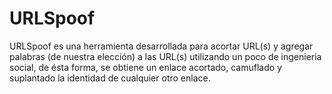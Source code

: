 # URLSpoof
URLSpoof es una herramienta desarrollada para acortar URL(s) y agregar palabras (de nuestra elección) a las URL(s) utilizando un poco de ingenieria social, de ésta forma, se obtiene un enlace acortado, camuflado y suplantado la identidad de cualquier otro enlace.
